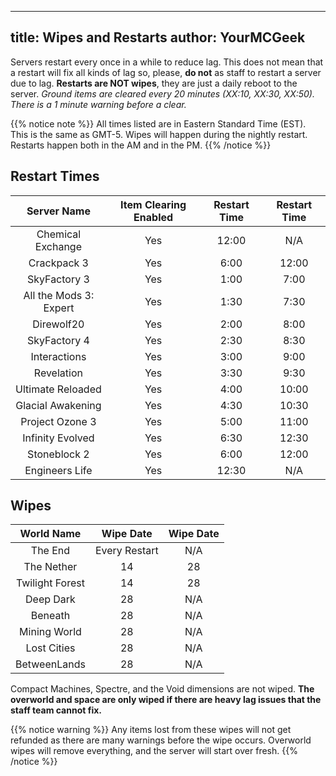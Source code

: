 ---
title: Wipes and Restarts
author: YourMCGeek
-----------------------------

Servers restart every once in a while to reduce lag. This does not mean that a restart will fix all kinds of lag so, please, **do not** as staff to restart a server due to lag. **Restarts are NOT wipes**, they are just a daily reboot to the server. *Ground items are cleared every 20 minutes (XX:10, XX:30, XX:50). There is a 1 minute warning before a clear.*

{{% notice note %}}
All times listed are in Eastern Standard Time (EST). This is the same as GMT-5. Wipes will happen during the nightly restart. Restarts happen both in the AM and in the PM.
{{% /notice %}}

## Restart Times

| Server Name | Item Clearing Enabled | Restart Time | Restart Time |
| :---------: | :-------------------: | :----------: | :----------: |
| Chemical Exchange | Yes | 12:00 | N/A |
| Crackpack 3 | Yes | 6:00 | 12:00 |
| SkyFactory 3 | Yes | 1:00 | 7:00 |
| All the Mods 3: Expert | Yes | 1:30 | 7:30 |
| Direwolf20 | Yes | 2:00 | 8:00 |
| SkyFactory 4 | Yes | 2:30 | 8:30 |
| Interactions | Yes | 3:00 | 9:00 |
| Revelation | Yes | 3:30 | 9:30 | 
| Ultimate Reloaded | Yes | 4:00 | 10:00 |
| Glacial Awakening | Yes | 4:30 | 10:30 |
| Project Ozone 3 | Yes | 5:00 | 11:00 |
| Infinity Evolved | Yes | 6:30 | 12:30 |
| Stoneblock 2 | Yes | 6:00 | 12:00 |
| Engineers Life | Yes | 12:30 | N/A |

## Wipes 

| World Name | Wipe Date | Wipe Date |
| :--------: | :-------: | :-------: | 
| The End | Every Restart | N/A |
| The Nether | 14 | 28 | 
| Twilight Forest | 14 | 28 |
| Deep Dark | 28 | N/A |
| Beneath | 28 | N/A |
| Mining World | 28 | N/A | 
| Lost Cities | 28 | N/A |
| BetweenLands | 28 | N/A |

Compact Machines, Spectre, and the Void dimensions are not wiped. **The overworld and space are only wiped if there are heavy lag issues that the staff team cannot fix.**

{{% notice warning %}}
Any items lost from these  wipes will not get refunded as there are many warnings before the wipe occurs. Overworld wipes will remove everything, and the server will start over fresh.
{{% /notice %}}


